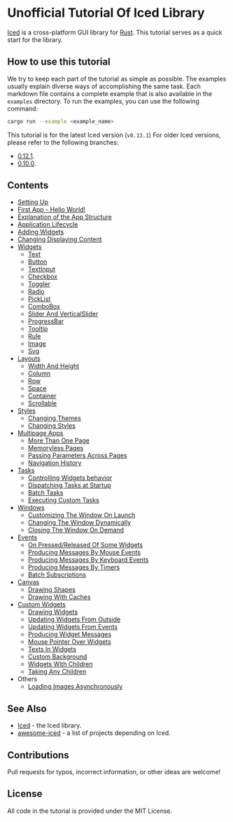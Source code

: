 # Unofficial Tutorial Of Iced Library

[Iced](https://iced.rs/) is a cross-platform GUI library for [Rust](https://www.rust-lang.org/).
This tutorial serves as a quick start for the library.

## How to use this tutorial

We try to keep each part of the tutorial as simple as possible.
The examples usually explain diverse ways of accomplishing the same task.
Each markdown file contains a complete example that is also available in the `examples` directory.
To run the examples, you can use the following command:

```bash
cargo run --example <example_name>
```

This tutorial is for the latest Iced version (`v0.13.1`)
For older Iced versions, please refer to the following branches:

- [0.12.1](https://github.com/fogarecious/iced_tutorial/tree/0.12.x).
- [0.10.0](https://github.com/fogarecious/iced_tutorial/tree/0.10.x).

## Contents

- [Setting Up](./tutorial/setting_up.md)
- [First App - Hello World!](./tutorial/first_app.md)
- [Explanation of the App Structure](./tutorial/explanation_of_app_structure.md)
- [Application Lifecycle](./tutorial/application_lifecycle.md)
- [Adding Widgets](./tutorial/adding_widgets.md)
- [Changing Displaying Content](./tutorial/changing_displaying_content.md)
- [Widgets](./tutorial/widgets.md)
  - [Text](./tutorial/text.md)
  - [Button](./tutorial/button.md)
  - [TextInput](./tutorial/text_input.md)
  - [Checkbox](./tutorial/checkbox.md)
  - [Toggler](./tutorial/toggler.md)
  - [Radio](./tutorial/radio.md)
  - [PickList](./tutorial/picklist.md)
  - [ComboBox](./tutorial/combobox.md)
  - [Slider And VerticalSlider](./tutorial/slider.md)
  - [ProgressBar](./tutorial/progressbar.md)
  - [Tooltip](./tutorial/tooltip.md)
  - [Rule](./tutorial/rule.md)
  - [Image](./tutorial/image.md)
  - [Svg](./tutorial/svg.md)
  <!-- * PaneGrid -->
- [Layouts](./tutorial/layouts.md)
  - [Width And Height](./tutorial/width_and_height.md)
  - [Column](./tutorial/column.md)
  - [Row](./tutorial/row.md)
  - [Space](./tutorial/space.md)
  - [Container](./tutorial/container.md)
  - [Scrollable](./tutorial/scrollable.md)
  <!-- * Responsive -->
- [Styles](./tutorial/styles.md)
  - [Changing Themes](./tutorial/changing_themes.md)
  - [Changing Styles](./tutorial/changing_styles.md)
- [Multipage Apps](./tutorial/multipage_apps.md)
  - [More Than One Page](./tutorial/more_than_one_page.md)
  - [Memoryless Pages](./tutorial/memoryless_pages.md)
  - [Passing Parameters Across Pages](./tutorial/passing_parameters_across_pages.md)
  - [Navigation History](./tutorial/navigation_history.md)
- [Tasks](./tutorial/tasks.md)
  - [Controlling Widgets behavior](./tutorial/controlling_widgets_behavior.md)
  - [Dispatching Tasks at Startup](./tutorial/dispatching_tasks_at_startup.md)
  - [Batch Tasks](./tutorial/batch_tasks.md)
  - [Executing Custom Tasks](./tutorial/executing_custom_tasks.md)
- [Windows](./tutorial/windows.md)
  - [Customizing The Window On Launch](./tutorial/customizing_the_window_on_launch.md)
  - [Changing The Window Dynamically](./tutorial/changing_the_window_dynamically.md)
  - [Closing The Window On Demand](./tutorial/closing_the_window_on_demand.md)
- [Events](./tutorial/events.md)
  - [On Pressed/Released Of Some Widgets](./tutorial/on_pressed_released_of_some_widgets.md)
  - [Producing Messages By Mouse Events](./tutorial/producing_messages_by_mouse_events.md)
  - [Producing Messages By Keyboard Events](./tutorial/producing_messages_by_keyboard_events.md)
  - [Producing Messages By Timers](./tutorial/producing_messages_by_timers.md)
  - [Batch Subscriptions](./tutorial/batch_subscriptions.md)
- [Canvas](./tutorial/canvas.md)
  - [Drawing Shapes](./tutorial/drawing_shapes.md)
  - [Drawing With Caches](./tutorial/drawing_with_caches.md)
- [Custom Widgets](./tutorial/custom_widgets.md)
  - [Drawing Widgets](./tutorial/drawing_widgets.md)
  - [Updating Widgets From Outside](./tutorial/updating_widgets_from_outside.md)
  - [Updating Widgets From Events](./tutorial/updating_widgets_from_events.md)
  - [Producing Widget Messages](./tutorial/producing_widget_messages.md)
  - [Mouse Pointer Over Widgets](./tutorial/mouse_pointer_over_widgets.md)
  - [Texts In Widgets](./tutorial/texts_in_widgets.md)
  - [Custom Background](./tutorial/custom_background.md)
  - [Widgets With Children](./tutorial/widgets_with_children.md)
  - [Taking Any Children](./tutorial/taking_any_children.md)
- Others
  - [Loading Images Asynchronously](./tutorial/loading_images_asynchronously.md)

<!-- examples/component -->

## See Also

- [Iced](https://github.com/iced-rs/iced) - the Iced library.
- [awesome-iced](https://github.com/iced-rs/awesome-iced) - a list of projects depending on Iced.

## Contributions

Pull requests for typos, incorrect information, or other ideas are welcome!

## License

All code in the tutorial is provided under the MIT License.
